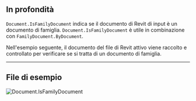 ## In profondità
`Document.IsFamilyDocument` indica se il documento di Revit di input è un documento di famiglia. `Document.IsFamilyDocument` è utile in combinazione con `FamilyDocument.ByDocument`.

Nell'esempio seguente, il documento del file di Revit attivo viene raccolto e controllato per verificare se si tratta di un documento di famiglia.
___
## File di esempio

![Document.IsFamilyDocument](./Revit.Application.Document.IsFamilyDocument_img.jpg)
